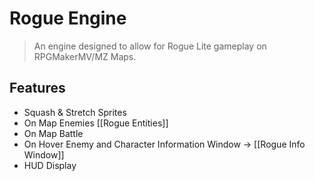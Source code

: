 # Rogue Engine

> An engine designed to allow for Rogue Lite gameplay on RPGMakerMV/MZ Maps.

## Features
* Squash & Stretch Sprites
* On Map Enemies [[Rogue Entities]]
* On Map Battle
* On Hover Enemy and Character Information Window  -> [[Rogue Info Window]]
* HUD Display

